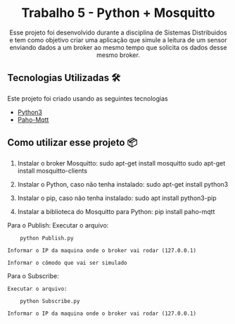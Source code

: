 <div align="center">
  <h1> Trabalho 5 - Python + Mosquitto</h1>
  <p>Esse projeto foi desenvolvido durante a disciplina de Sistemas Distribuidos e tem como objetivo criar uma aplicação que simule a leitura de um sensor enviando dados a um broker ao mesmo tempo que solicita os dados desse mesmo broker. </p>
</div>

## Tecnologias Utilizadas 🛠️
Este projeto foi criado usando as seguintes tecnologias
- [Python3](https://www.python.org)
- [Paho-Mqtt](https://pypi.org/project/paho-mqtt/)


## Como utilizar esse projeto 📦

1. Instalar o broker Mosquitto:
	sudo apt-get install mosquitto
	sudo apt-get install mosquitto-clients

2. Instalar o Python, caso não tenha instalado:
	sudo apt-get install python3

3. Instalar o pip, caso não tenha instalado:
	sudo apt install python3-pip

4. Instalar a biblioteca do Mosquitto para Python:
	pip install paho-mqtt

Para o Publish:
	Executar o arquivo:

		python Publish.py

	Informar o IP da maquina onde o broker vai rodar (127.0.0.1)

	Informar o cômodo que vai ser simulado

Para o Subscribe:

	Executar o arquivo:

		python Subscribe.py

	Informar o IP da maquina onde o broker vai rodar (127.0.0.1)

